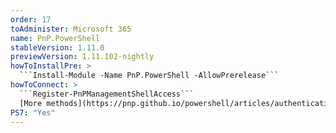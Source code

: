 ```yaml
---
order: 17
toAdminister: Microsoft 365
name: PnP.PowerShell
stableVersion: 1.11.0
previewVersion: 1.11.102-nightly
howToInstallPre: >
  ```Install-Module -Name PnP.PowerShell -AllowPrerelease```
howToConnect: >
  ```Register-PnPManagementShellAccess```
  [More methods](https://pnp.github.io/powershell/articles/authentication.html)
PS7: "Yes"
---
```

